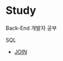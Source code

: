 # Study
Back-End 개발자 공부

SQL
- [JOIN](https://github.com/SeJin4019/Study/blob/56365c49c2456bd0247548b4678311891460ca0e/SQL/JOIN.md)

